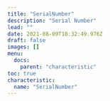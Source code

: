 ```yaml
---
title: "SerialNumber"
description: "Serial Number"
lead: ""
date: 2021-08-09T18:32:49.976Z
draft: false
images: []
menu:
  docs:
    parent: "characteristic"
toc: true
characteristic:
  name: "SerialNumber"
---
```

